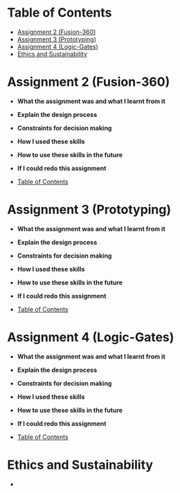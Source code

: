 <a name="Table-of-Contents"></a>
# Table of Contents
  * [Assignment 2 (Fusion-360)](#Assignment-2)
  * [Assignment 3 (Prototyping)](#Assignment-3)
  * [Assignment 4 (Logic-Gates)](#Assignment-4)
  * [Ethics and Sustainability](#Ethics-and-Sustainability)

<a name="Assignment-2"></a>
# Assignment 2 (Fusion-360)
  * **What the assignment was and what I learnt from it**
    
  * **Explain the design process**
    
  * **Constraints for decision making**
    
  * **How I used these skills**
    
  * **How to use these skills in the future**
    
  * **If I could redo this assignment**

  * [Table of Contents](#Table-of-Contents)
    
<a name="Assignment-3"></a>
# Assignment 3 (Prototyping)
  * **What the assignment was and what I learnt from it**
    
  * **Explain the design process**
    
  * **Constraints for decision making**
    
  * **How I used these skills**
    
  * **How to use these skills in the future**
    
  * **If I could redo this assignment**
    
  * [Table of Contents](#Table-of-Contents)

<a name="Assignment-4"></a>
# Assignment 4 (Logic-Gates)
  * **What the assignment was and what I learnt from it**
    
  * **Explain the design process**
    
  * **Constraints for decision making**
    
  * **How I used these skills**
    
  * **How to use these skills in the future**
    
  * **If I could redo this assignment**
    
  * [Table of Contents](#Table-of-Contents)

<a name="Ethics-and-Sustainability"></a>
# Ethics and Sustainability
  * 
